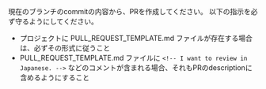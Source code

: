 現在のブランチのcommitの内容から、PRを作成してください。
以下の指示を必ず守るようにしてください。

- プロジェクトに PULL_REQUEST_TEMPLATE.md ファイルが存在する場合は、必ずその形式に従うこと
- PULL_REQUEST_TEMPLATE.md ファイルに `<!-- I want to review in Japanese. -->` などのコメントが含まれる場合、それもPRのdescriptionに含めるようにすること